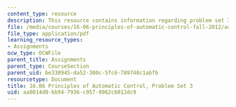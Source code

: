 ```yaml
---
content_type: resource
description: This resource contains information regarding problem set 3.
file: /media/courses/16-06-principles-of-automatic-control-fall-2012/aa8014d0bb947936c9579962c6012dc9_MIT16_06F12_ProblemsSet_3.pdf
file_type: application/pdf
learning_resource_types:
- Assignments
ocw_type: OCWFile
parent_title: Assignments
parent_type: CourseSection
parent_uid: be330945-da52-300c-5fc6-789748c1abfb
resourcetype: Document
title: 16.06 Principles of Automatic Control, Problem Set 3
uid: aa8014d0-bb94-7936-c957-9962c6012dc9
---
```


